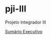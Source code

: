 # pji-III
Projeto Integrador III

[Sumário Executivo](/modelo-sumario_xecutivo/outlatexdir/main.pdf)
